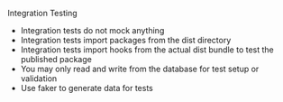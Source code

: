 Integration Testing

- Integration tests do not mock anything
- Integration tests import packages from the dist directory
- Integration tests import hooks from the actual dist bundle to test the published package
- You may only read and write from the database for test setup or validation
- Use faker to generate data for tests
